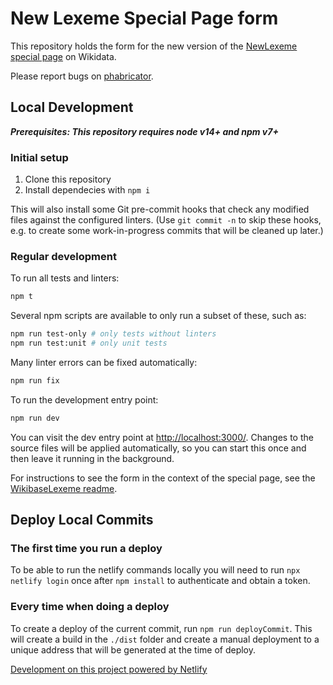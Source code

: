 # New Lexeme Special Page form

This repository holds the form for the new version of the [NewLexeme special page](https://www.wikidata.org/wiki/Special:NewLexeme) on Wikidata.

Please report bugs on [phabricator](https://phabricator.wikimedia.org/project/view/5674/).

## Local Development

_**Prerequisites: This repository requires node v14+ and npm v7+**_

### Initial setup

1. Clone this repository
2. Install dependecies with `npm i`

This will also install some Git pre-commit hooks that check any modified files against the configured linters.
(Use `git commit -n` to skip these hooks, e.g. to create some work-in-progress commits that will be cleaned up later.)

### Regular development

To run all tests and linters:
```sh
npm t
```

Several npm scripts are available to only run a subset of these, such as:
```sh
npm run test-only # only tests without linters
npm run test:unit # only unit tests
```

Many linter errors can be fixed automatically:
```sh
npm run fix
```

To run the development entry point:
```sh
npm run dev
```
You can visit the dev entry point at <http://localhost:3000/>.
Changes to the source files will be applied automatically,
so you can start this once and then leave it running in the background.

For instructions to see the form in the context of the special page,
see the [WikibaseLexeme readme](https://gerrit.wikimedia.org/g/mediawiki/extensions/WikibaseLexeme/+/master/README.md).

## Deploy Local Commits

### The first time you run a deploy

To be able to run the netlify commands locally you will need to run `npx netlify login` once after `npm install` to authenticate and obtain a token.

### Every time when doing a deploy

To create a deploy of the current commit, run `npm run deployCommit`. This will create a build in the `./dist` folder and create a manual deployment to a unique address that will be generated at the time of deploy. 


[Development on this project powered by Netlify](https://www.netlify.com/)
